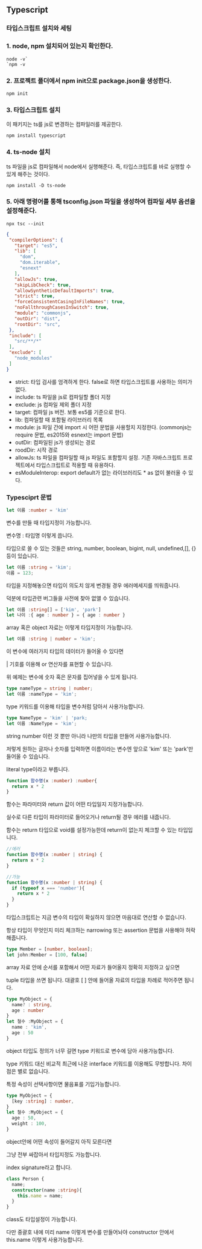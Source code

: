 ## Typescript



### 타입스크립트 설치와 세팅

### 1. node, npm 설치되어 있는지 확인한다.

```
node -v`
`npm -v
```



### 2. 프로젝트 폴더에서 npm init으로 package.json을 생성한다.

```
npm init
```



### 3. 타입스크립트 설치

이 패키지는 ts를 js로 변경하는 컴파일러를 제공한다.

```
npm install typescript
```



### 4. ts-node 설치

ts 파일을 js로 컴파일해서 node에서 실행해준다.
즉, 타입스크립트를 바로 실행할 수 있게 해주는 것이다.

```
npm install -D ts-node
```



### 5. 아래 명령어를 통해 tsconfig.json 파일을 생성하여 컴파일 세부 옵션을 설정해준다.

```
npx tsc --init
```



```json
{
 "compilerOptions": {
   "target": "es5",
   "lib": [
     "dom",
     "dom.iterable",
     "esnext"
   ],
   "allowJs": true,
   "skipLibCheck": true,
   "allowSyntheticDefaultImports": true,
   "strict": true,
   "forceConsistentCasingInFileNames": true,
   "noFallthroughCasesInSwitch": true,
   "module": "commonjs",
   "outDir": "dist",
   "rootDir": "src",
 },
 "include": [
   "src/**/*"
 ],
 "exclude": [
   "node_modules"
 ]
}
```



- strict: 타입 검사를 엄격하게 한다. false로 하면 타입스크립트를 사용하는 의미가 없다.
- include: ts 파일을 js로 컴파일할 폴더 지정
- exclude: js 컴파일 제외 폴더 지정
- target: 컴파일 js 버전. 보통 es5를 기준으로 한다.
- lib: 컴파일할 때 포함될 라이브러리 목록
- module: js 파일 간에 import 시 어떤 문법을 사용할지 지정한다. (commonjs는 require 문법, es2015와 esnext는 import 문법)
- outDir: 컴파일된 js가 생성되는 경로
- roodDir: 시작 경로
- allowJs: ts 파일을 컴파일할 때 js 파일도 포함할지 설정. 기존 자바스크립트 프로젝트에서 타입스크립트로 적용할 때 유용하다.
- esModuleInterop: export default가 없는 라이브러리도 * as 없이 불러올 수 있다.



### Typesciprt 문법



```typescript
let 이름 :number = 'kim'
```

변수를 만들 때 타입지정이 가능합니다. 

변수명 : 타입명 이렇게 씁니다.

타입으로 쓸 수 있는 것들은 string, number, boolean, bigint, null, undefined,[], {} 등이 있습니다. 

 

 

 

```typescript
let 이름 :string = 'kim';
이름 = 123;
```

타입을 지정해놓으면 타입이 의도치 않게 변경될 경우 에러메세지를 띄워줍니다.

덕분에 타입관련 버그들을 사전에 찾아 없앨 수 있습니다. 

 

 

 

```typescript
let 이름 :string[] = ['kim', 'park']
let 나이 :{ age : number } = { age : number }
```

array 혹은 object 자료는 이렇게 타입지정이 가능합니다. 

 

 

 

 

```typescript
let 이름 :string | number = 'kim';
```

이 변수에 여러가지 타입의 데이터가 들어올 수 있다면

| 기호를 이용해 or 연산자를 표현할 수 있습니다. 

위 예제는 변수에 숫자 혹은 문자를 집어넣을 수 있게 됩니다. 

 

 

 

 

```typescript
type nameType = string | number;
let 이름 :nameType = 'kim';
```

type 키워드를 이용해 타입을 변수처럼 담아서 사용가능합니다.

 

 

 

```typescript
type NameType = 'kim' | 'park;
let 이름 :NameType = 'kim';
```

string number 이런 것 뿐만 아니라 나만의 타입을 만들어 사용가능합니다.

저렇게 원하는 글자나 숫자를 입력하면 이름이라는 변수엔 앞으로 'kim' 또는 'park'만 들어올 수 있습니다.

literal type이라고 부릅니다. 

 

 

 

 

```typescript
function 함수명(x :number) :number{
  return x * 2
}
```

함수는 파라미터와 return 값이 어떤 타입일지 지정가능합니다.

실수로 다른 타입이 파라미터로 들어오거나 return될 경우 에러를 내줍니다. 

함수는 return 타입으로 void를 설정가능한데 return이 없는지 체크할 수 있는 타입입니다. 

 

 

 

 

```typescript
//에러
function 함수명(x :number | string) {
  return x * 2
}

//가능
function 함수명(x :number | string) {
  if (typeof x === 'number'){
    return x * 2
  } 
}
```

타입스크립트는 지금 변수의 타입이 확실하지 않으면 마음대로 연산할 수 없습니다.

항상 타입이 무엇인지 미리 체크하는 narrowing 또는 assertion 문법을 사용해야 허락해줍니다. 

 

 

 

 

```typescript
type Member = [number, boolean];
let john:Member = [100, false]
```

array 자료 안에 순서를 포함해서 어떤 자료가 들어올지 정확히 지정하고 싶으면 

tuple 타입을 쓰면 됩니다. 대괄호 [ ] 안에 들어올 자료의 타입을 차례로 적어주면 됩니다. 

 

 

 

 

```typescript
type MyObject = {
  name? : string,
  age : number
}
let 철수 :MyObject = { 
  name : 'kim',
  age : 50
}
```

object 타입도 정의가 너무 길면 type 키워드로 변수에 담아 사용가능합니다.

type 키워드 대신 비교적 최근에 나온 interface 키워드를 이용해도 무방합니다. 차이점은 별로 없습니다. 

특정 속성이 선택사항이면 물음표를 기입가능합니다. 

 

 

 

 

```typescript
type MyObject = {
  [key :string] : number,
}
let 철수 :MyObject = { 
  age : 50,
  weight : 100,
}
```

object안에 어떤 속성이 들어갈지 아직 모른다면

그냥 전부 싸잡아서 타입지정도 가능합니다. 

index signature라고 합니다. 

 

 

 

 

 

 

```typescript
class Person {
  name;
  constructor(name :string){
    this.name = name;
  }
}
```

class도 타입설정이 가능합니다.

다만 중괄호 내에 미리 name 이렇게 변수를 만들어놔야 constructor 안에서 this.name 이렇게 사용가능합니다.